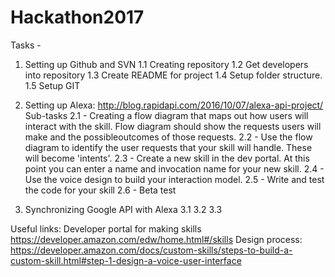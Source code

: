 # Hackathon2017

Tasks - 

1.  Setting up Github and SVN 
1.1 Creating repository
1.2 Get developers into repository
1.3 Create README for project
1.4 Setup folder structure.
1.5 Setup GIT 

2. Setting up Alexa: http://blog.rapidapi.com/2016/10/07/alexa-api-project/
Sub-tasks 
  2.1 - Creating a flow diagram that maps out how users will interact with the skill.
  Flow diagram should show the requests users will make and the possibleoutcomes of those requests.
  2.2 - Use the flow diagram to identify the user requests that your skill will handle. These will become
  'intents'. 
  2.3 - Create a new skill in the dev portal. At this point you can enter a name and invocation name for your new skill.
  2.4 - Use the voice design to build your interaction model.
  2.5 - Write and test the code for your skill
  2.6 - Beta test
  
3. Synchronizing Google API with Alexa
3.1 
3.2 
3.3 

Useful links:
Developer portal for making skills https://developer.amazon.com/edw/home.html#/skills
Design process: https://developer.amazon.com/docs/custom-skills/steps-to-build-a-custom-skill.html#step-1-design-a-voice-user-interface














